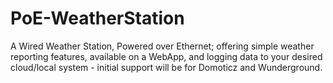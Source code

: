# PoE-WeatherStation
A Wired Weather Station, Powered over Ethernet; offering simple weather reporting features, available on a WebApp, and logging data to your desired cloud/local system - initial support will be for Domoticz and Wunderground.
